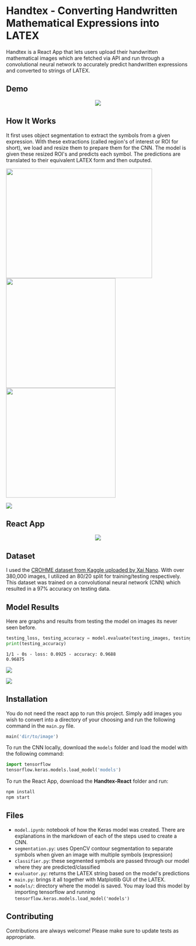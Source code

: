 # Handtex - Converting Handwritten Mathematical Expressions into LATEX

Handtex is a React App that lets users upload their handwritten mathematical images which are fetched via API and run through a convolutional neural network to accurately predict handwritten expressions and converted to strings of LATEX.

## Demo

<div align="center">
  <a href="https://youtu.be/9XZL0-v2ImU"><img src="readme_images/demo.png"></a>
</div>

## How It Works

It first uses object segmentation to extract the symbols from a given expression. With these extractions (called region's of interest or ROI for short), we load and resize them to prepare them for the CNN. The model is given these resized ROI's and predicts each symbol. The predictions are translated to their equivalent LATEX form and then outputed.

<p float='left'>
  <img src="readme_images/object_segmentation.png" width="400" height="300" />

  <img src="readme_images/object_resizing1.png" width="300" height="300" />

  <img src="readme_images/object_resizing2.png" width="300" height="300" />
</p>

![](readme_images/prediction.png)

## React App

<div align="center">
  <a href="https://youtu.be/_6DYXgIuj0o"><img src="readme_images/react.png"></a>
</div>

## Dataset
I used the [CROHME dataset from Kaggle uploaded by Xai Nano](https://www.kaggle.com/datasets/xainano/handwrittenmathsymbols). With over 380,000 images, I utilized an 80/20 split for training/testing respectively. This dataset was trained on a convolutional neural network (CNN) which resulted in a 97% accuracy on testing data.

## Model Results

Here are graphs and results from testing the model on images its never seen before.

```python
testing_loss, testing_accuracy = model.evaluate(testing_images, testing_labels, verbose=2)
print(testing_accuracy)
```
```
1/1 - 0s - loss: 0.0925 - accuracy: 0.9688
0.96875
```
![](readme_images/accuracy_plot.png)

![](readme_images/loss_function_plot.png)


## Installation

You do not need the react app to run this project. Simply add images you wish to convert into a directory of your choosing and run the following command in the `main.py` file.

```python
main('dir/to/image') 
``` 

To run the CNN locally, download the `models` folder and load the model with the following command:

```python
import tensorflow
tensorflow.keras.models.load_model('models')
``` 

To run the React App, download the **Handtex-React** folder and run:

```bash
npm install
npm start
``` 

## Files

* `model.ipynb`: notebook of how the Keras model was created. There are explanations in the markdown of each of the steps used to create a CNN.
* `segmentation.py`: uses OpenCV contour segmentation to separate symbols when given an image with multiple symbols (expression)
* `classifier.py`: these segmented symbols are passed through our model where they are predicted/classified
* `evaluator.py`: returns the LATEX string based on the model's predictions
* `main.py`: brings it all together with Matplotlib GUI of the LATEX.
* `models/`: directory where the model is saved. You may load this model by importing tensorflow and running `tensorflow.keras.models.load_model('models')`

## Contributing

Contributions are always welcome! 
Please make sure to update tests as appropriate.
